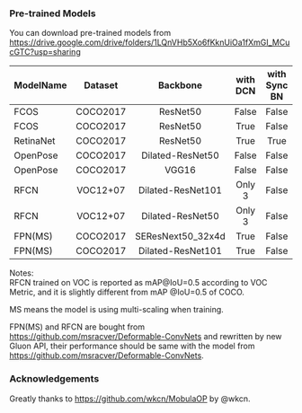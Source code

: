 ### Pre-trained Models
You can download pre-trained models from <https://drive.google.com/drive/folders/1LQnVHb5Xo6fKknUiOa1fXmGI_MCucGTC?usp=sharing>

|  ModelName   | Dataset  | Backbone         |with DCN | with Sync BN | Target Size | Max Size | IM_PER_IMAGE | Number of GPUs | Epochs | mAP   |
| --------     | :-----:  | :----:           |  :----: |      :----:  |      :----: |   :----: |       :----: |         :----: | :----: |:----: |
| FCOS         | COCO2017 | ResNet50         | False   |     False    |     800     |   1333   |     3        |      4         |   6    | 0.352 |
| FCOS         | COCO2017 | ResNet50         | True    |     False    |     800     |   1000   |     2        |      3         |   14   | -     |
| RetinaNet    | COCO2017 | ResNet50         | True    |     True     |     600     |   1333   |     2        |      3         |   14   | 0.324 |
| OpenPose     | COCO2017 | Dilated-ResNet50 | False   |     False    |     368     |   368    |     4        |      3         |   40   | 0.564 |
| OpenPose     | COCO2017 | VGG16            | False   |     False    |     368     |   368    |     4        |      3         |   40   | 0.561 |
| RFCN         | VOC12+07 | Dilated-ResNet101| Only 3  |     False    |     800     |   1280   |     1        |      3         |   40   | 0.825 |
| RFCN         | VOC12+07 | Dilated-ResNet50 | Only 3  |     False    |     800     |   1280   |     1        |      3         |   40   | 0.804 |
| FPN(MS)      | COCO2017 | SEResNext50_32x4d| True    |     False    |     800     |   1280   |     1        |      4         |   5    | 0.376 |
| FPN(MS)      | COCO2017 | Dilated-ResNet101| True    |     False    |     800     |   1280   |     1        |      4         |   5    | 0.412 |

Notes:<br>
RFCN trained on VOC is reported as mAP@IoU=0.5 according to VOC Metric, and it is slightly different from mAP @IoU=0.5 of COCO.

MS means the model is using multi-scaling when training.

FPN(MS) and RFCN are bought from <https://github.com/msracver/Deformable-ConvNets> and rewritten by new Gluon API,
their performance should be same with the model from <https://github.com/msracver/Deformable-ConvNets>.

### Acknowledgements

Greatly thanks to <https://github.com/wkcn/MobulaOP> by @wkcn.